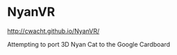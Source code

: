 NyanVR
======

http://cwacht.github.io/NyanVR/

Attempting to port 3D Nyan Cat to the Google Cardboard

